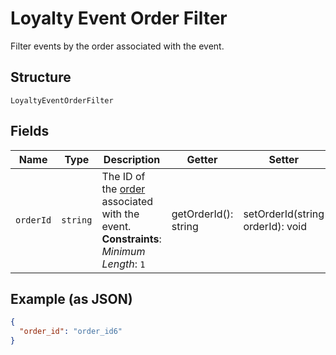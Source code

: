 
# Loyalty Event Order Filter

Filter events by the order associated with the event.

## Structure

`LoyaltyEventOrderFilter`

## Fields

| Name | Type | Description | Getter | Setter |
|  --- | --- | --- | --- | --- |
| `orderId` | `string` | The ID of the [order](#type-Order) associated with the event.<br>**Constraints**: *Minimum Length*: `1` | getOrderId(): string | setOrderId(string orderId): void |

## Example (as JSON)

```json
{
  "order_id": "order_id6"
}
```

